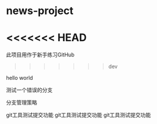 # news-project
<<<<<<< HEAD
=======
此项目用作于新手练习GitHub
>>>>>>> dev

hello world

测试一个错误的分支

分支管理策略

git工具测试提交功能
git工具测试提交功能
git工具测试提交功能